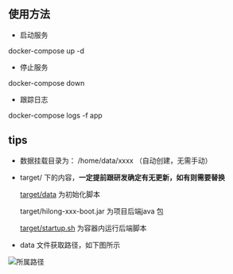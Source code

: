 ## 使用方法

- 启动服务

docker-compose up -d 

- 停止服务

docker-compose down 

- 跟踪日志

docker-compose logs -f app

## tips

- 数据挂载目录为： /home/data/xxxx  （自动创建，无需手动）

- target/ 下的内容，**一定提前跟研发确定有无更新，如有则需要替换**

    [target/data](http://172.16.2.122/devops/xm-dkcompose-devops/-/tree/main/szlng/target/data) 为初始化脚本

    target/hilong-xxx-boot.jar 为项目后端java 包

    [target/startup.sh](http://172.16.2.122/devops/xm-dkcompose-devops/-/blob/main/szlng/target/startup.sh) 为容器内运行后端脚本

- data 文件获取路径，如下图所示

![所属路径](https://tva1.sinaimg.cn/large/006DaNoWgy1h59vmpbfo2j31hc0pwam0.jpg "所属路径")